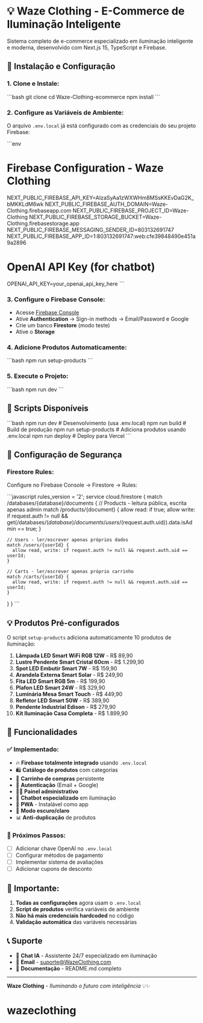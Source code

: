 # 💡 Waze Clothing - E-Commerce de Iluminação Inteligente

Sistema completo de e-commerce especializado em iluminação inteligente e moderna, desenvolvido com Next.js 15, TypeScript e Firebase.

## 🚀 Instalação e Configuração

### 1. **Clone e Instale:**
\`\`\`bash
git clone <repository-url>
cd Waze-Clothing-ecommerce
npm install
\`\`\`

### 2. **Configure as Variáveis de Ambiente:**

O arquivo `.env.local` já está configurado com as credenciais do seu projeto Firebase:

\`\`\`env
# Firebase Configuration - Waze Clothing
NEXT_PUBLIC_FIREBASE_API_KEY=AIzaSyAa1zWXWHm8MSsKKEvDaG2K_bMKKLdM6wk
NEXT_PUBLIC_FIREBASE_AUTH_DOMAIN=Waze-Clothing.firebaseapp.com
NEXT_PUBLIC_FIREBASE_PROJECT_ID=Waze-Clothing
NEXT_PUBLIC_FIREBASE_STORAGE_BUCKET=Waze-Clothing.firebasestorage.app
NEXT_PUBLIC_FIREBASE_MESSAGING_SENDER_ID=803132691747
NEXT_PUBLIC_FIREBASE_APP_ID=1:803132691747:web:cfe39848490e451a9a2896

# OpenAI API Key (for chatbot)
OPENAI_API_KEY=your_openai_api_key_here
\`\`\`

### 3. **Configure o Firebase Console:**
- Acesse [Firebase Console](https://console.firebase.google.com/project/Waze-Clothing)
- Ative **Authentication** → Sign-in methods → Email/Password e Google
- Crie um banco **Firestore** (modo teste)
- Ative o **Storage**

### 4. **Adicione Produtos Automaticamente:**
\`\`\`bash
npm run setup-products
\`\`\`

### 5. **Execute o Projeto:**
\`\`\`bash
npm run dev
\`\`\`

## 🔧 Scripts Disponíveis

\`\`\`bash
npm run dev              # Desenvolvimento (usa .env.local)
npm run build            # Build de produção
npm run setup-products   # Adiciona produtos usando .env.local
npm run deploy           # Deploy para Vercel
\`\`\`

## 🔐 Configuração de Segurança

### **Firestore Rules:**
Configure no Firebase Console → Firestore → Rules:

\`\`\`javascript
rules_version = '2';
service cloud.firestore {
  match /databases/{database}/documents {
    // Products - leitura pública, escrita apenas admin
    match /products/{document} {
      allow read: if true;
      allow write: if request.auth != null && 
        get(/databases/$(database)/documents/users/$(request.auth.uid)).data.isAdmin == true;
    }
    
    // Users - ler/escrever apenas próprios dados
    match /users/{userId} {
      allow read, write: if request.auth != null && request.auth.uid == userId;
    }
    
    // Carts - ler/escrever apenas próprio carrinho
    match /carts/{userId} {
      allow read, write: if request.auth != null && request.auth.uid == userId;
    }
  }
}
\`\`\`

## 💡 Produtos Pré-configurados

O script `setup-products` adiciona automaticamente 10 produtos de iluminação:

1. **Lâmpada LED Smart WiFi RGB 12W** - R$ 89,90
2. **Lustre Pendente Smart Cristal 60cm** - R$ 1.299,90
3. **Spot LED Embutir Smart 7W** - R$ 159,90
4. **Arandela Externa Smart Solar** - R$ 249,90
5. **Fita LED Smart RGB 5m** - R$ 199,90
6. **Plafon LED Smart 24W** - R$ 329,90
7. **Luminária Mesa Smart Touch** - R$ 449,90
8. **Refletor LED Smart 50W** - R$ 389,90
9. **Pendente Industrial Edison** - R$ 279,90
10. **Kit Iluminação Casa Completa** - R$ 1.899,90

## 🎯 Funcionalidades

### ✅ **Implementado:**
- 🔥 **Firebase totalmente integrado** usando `.env.local`
- 🛍️ **Catálogo de produtos** com categorias
- 🛒 **Carrinho de compras** persistente
- 🔐 **Autenticação** (Email + Google)
- 👨‍💼 **Painel administrativo**
- 🤖 **Chatbot especializado** em iluminação
- 📱 **PWA** - Instalável como app
- 🌙 **Modo escuro/claro**
- 📊 **Anti-duplicação** de produtos

### 🔄 **Próximos Passos:**
- [ ] Adicionar chave OpenAI no `.env.local`
- [ ] Configurar métodos de pagamento
- [ ] Implementar sistema de avaliações
- [ ] Adicionar cupons de desconto

## 🚨 **Importante:**

1. **Todas as configurações** agora usam o `.env.local`
2. **Script de produtos** verifica variáveis de ambiente
3. **Não há mais credenciais hardcoded** no código
4. **Validação automática** das variáveis necessárias

## 📞 Suporte

- 💬 **Chat IA** - Assistente 24/7 especializado em iluminação
- 📧 **Email** - suporte@WazeClothing.com
- 🔧 **Documentação** - README.md completo

---

**Waze Clothing** - *Iluminando o futuro com inteligência* 💡✨
# wazeclothing
